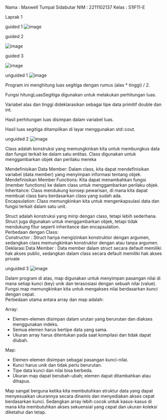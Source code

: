 Nama : Maxwell Tumpal Sidabutar
NIM : 2211102137
Kelas : S1IF11-E

Laprak 1

guided 1
![image](https://github.com/MaxwellSidabutar/Repository-praktikum-algoritma-dan-struktur-data/assets/163196340/8df77d8e-61bc-406a-85d5-65b79bf0ecfc)

guided 2

![image](https://github.com/MaxwellSidabutar/Repository-praktikum-algoritma-dan-struktur-data/assets/163196340/3c1f8f75-cf17-4c16-b675-2e7a30c89547)

guided 3

![image](https://github.com/MaxwellSidabutar/Repository-praktikum-algoritma-dan-struktur-data/assets/163196340/f09ff58d-5711-4143-ab8b-d33e15171f87)

unguided 1
![image](https://github.com/MaxwellSidabutar/Repository-praktikum-algoritma-dan-struktur-data/assets/163196340/e1213837-3d8c-439c-b30f-431038960940)

Program ini menghitung luas segitiga dengan rumus (alas * tinggi) / 2.

Fungsi hitungLuasSegitiga digunakan untuk melakukan perhitungan luas.

Variabel alas dan tinggi dideklarasikan sebagai tipe data primitif double dan int.

Hasil perhitungan luas disimpan dalam variabel luas.

Hasil luas segitiga ditampilkan di layar menggunakan std::cout.

unguided 2
![image](https://github.com/MaxwellSidabutar/Repository-praktikum-algoritma-dan-struktur-data/assets/163196340/0bea2cce-dfc2-46a9-9ce8-71c9307fb6e8)

Class adalah konstruksi yang memungkinkan kita untuk membungkus data dan fungsi terkait ke dalam satu entitas. Class digunakan untuk menggambarkan objek dan perilaku mereka

Mendefinisikan Data Member: Dalam class, kita dapat mendefinisikan variabel (data member) yang menyimpan informasi tentang objek.
Mendefinisikan Member Functions: Kita dapat menambahkan fungsi (member functions) ke dalam class untuk menggambarkan perilaku objek.
Inheritance: Class mendukung konsep pewarisan, di mana kita dapat membuat class baru berdasarkan class yang sudah ada.                
Encapsulation: Class memungkinkan kita untuk mengenkapsulasi data dan fungsi terkait dalam satu unit.

Struct adalah konstruksi yang mirip dengan class, tetapi lebih sederhana. Struct juga digunakan untuk menggambarkan objek, tetapi tidak mendukung fitur seperti inheritance dan encapsulation.                                                                                                                      
Perbedaan dengan Class:                                                                                                                
Constructor : Struct hanya mengizinkan konstruktor dengan argumen, sedangkan class memungkinkan konstruktor dengan atau tanpa argumen.        
Deklarasi Data Member : Data member dalam struct secara default memiliki hak akses public, sedangkan dalam class secara default memiliki hak akses private

unguided 3
![image](https://github.com/MaxwellSidabutar/Repository-praktikum-algoritma-dan-struktur-data/assets/163196340/a9cf39ed-c2a8-4cff-b984-54b984c241fe)

Dalam program di atas, map digunakan untuk menyimpan pasangan nilai di mana setiap kunci (key) unik dan terasosiasi dengan sebuah nilai (value). Fungsi map memungkinkan kita untuk mengakses nilai berdasarkan kunci dengan cepat.                                                                                                
Perbedaan utama antara array dan map adalah:

Array:                                                                                                                                          
- Elemen-elemen disimpan dalam urutan yang berurutan dan diakses menggunakan indeks.
- Semua elemen harus bertipe data yang sama.
- Ukuran array harus ditentukan pada saat kompilasi dan tidak dapat diubah.
                                                                                   
Map:                                                                                                                                 
- Elemen-elemen disimpan sebagai pasangan kunci-nilai.
- Kunci harus unik dan tidak perlu berurutan.
- Tipe data kunci dan nilai bisa berbeda.
- Ukuran map dapat berubah-ubah; elemen dapat ditambahkan atau dihapus.

Map sangat berguna ketika kita membutuhkan struktur data yang dapat menyesuaikan ukurannya secara dinamis dan menyediakan akses cepat berdasarkan kunci. Sedangkan array lebih cocok untuk kasus-kasus di mana kita membutuhkan akses sekuensial yang cepat dan ukuran koleksi diketahui dan tetap.
